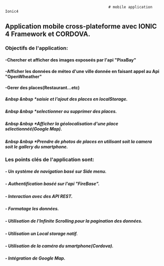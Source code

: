                                                   # mobile application Ionic4
                                                     

## Application mobile cross-plateforme avec IONIC 4 Framework et CORDOVA.

### Objectifs de l'application:
#### -Chercher et afficher des images exposeés par l'api "PixaBay"
#### -Afficher les données de méteo d'une ville donnée en faisant appel au Api "OpenWheather"
#### -Gerer des places(Restaurant...etc)
 #####      &nbsp &nbsp *saisie et l'ajout des places en localStorage.
 #####      &nbsp &nbsp *selectionner ou supprimer des places.
 #####      &nbsp &nbsp *Afficher la géolocalisation d'une place sélectionnéé(Google Map).
  #####     &nbsp &nbsp *Prendre de photos de places en utilisant soit la camera soit le gallery du smartphone.


### Les points clés de l'application sont:
##### -  Un système de navigation basé sur Side menu.
##### -  Authentification baséé sur l'api "FireBase".
##### -  Interaction avec des API REST.
##### -  Formatage les données.
##### -  Utilisation de l'Infinite Scrolling pour la pagination des données.
##### -  Utilisation un Local storage natif.
##### -  Utilisation de la caméra du smartphone(Cordova).
##### -  Intégration de Google Map.
